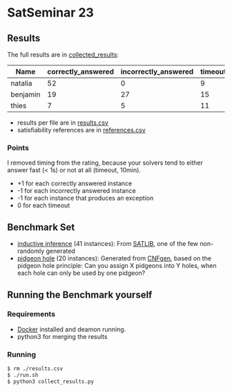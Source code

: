 # SatSeminar 23

## Results

The full results are in [collected_results](./collected_results):

| Name | correctly_answered | incorrectly_answered | timeouts | exception | points |
|-|-|-|-|-|-|
| natalia | 52 | 0 | 9 | 0 | 52 |
| benjamin | 19 | 27 | 15 | 0 | -8 |
| thies | 7 | 5 | 11 | 38 | -36 |

* results per file are in [results.csv](./results.csv)
* satisfiability references are in [references.csv](./references.csv)

### Points
I removed timing from the rating, because your solvers tend to either answer fast (< 1s) or not at all (timeout, 10min).
* +1 for each correctly answered instance
* -1 for each incorrectly answered instance
* -1 for each instance that produces an exception 
* 0 for each timeout

## Benchmark Set

* [inductive inference](./bench/inductive-inference.tar.gz) (41 instances): From [SATLIB](https://www.cs.ubc.ca/~hoos/SATLIB/benchm.html), one of the few non-randomly generated
* [pidgeon hole](./bench/php.tar.gz) (20 instances): Generated from [CNFgen](https://massimolauria.net/cnfgen/), based on the pidgeon hole principle: Can you assign X pidgeons into Y holes, when each hole can only be used by one pidgeon?

## Running the Benchmark yourself

### Requirements 
* [Docker](https://www.docker.com) installed and deamon running.
* python3 for merging the results

### Running

```bash
$ rm ./results.csv
$ ./run.sh
$ python3 collect_results.py
```
